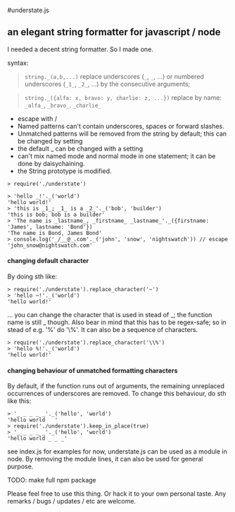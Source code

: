 #understate.js 
## an elegant string formatter for javascript / node

I needed a decent string formatter. So I made one. 

syntax: 

> `string._(a,b,...)` replace underscores (`_`, `_`, ...) or numbered underscores (`_1_`, `_2_`, ...) by the consecutive arguments; 

> `string._({alfa: x, bravo: y, charlie: z, ...})` replace by name: `_alfa_`, `_bravo_`. `_charlie_`

* escape with /
* Named patterns can't contain underscores, spaces or forward slashes.
* Unmatched patterns will be removed from the string by default; this can be changed by setting
* the default _ can be changed with a setting
* can't mix named mode and normal mode in one statement; it can be done by daisychaining.
* the String prototype is modified.
```
> require('./understate')

> 'hello _!'._('world')
'hello world!'
> 'this is _1_; _1_ is a _2_'._('bob', 'builder') 
'this is bob; bob is a builder'
> 'The name is _lastname_, _firstname_ _lastname_'._({firstname: 'James', lastname: 'Bond'})
'The name is Bond, James Bond'
> console.log('_/__@_.com'._('john', 'snow', 'nightswatch')) // escape 
'john_snow@nightswatch.com'
```

#### changing default character
By doing sth like:
```
> require('./understate').replace_character('~')
> 'hello ~!'._('world')
'hello world!'
```
... you can change the character that is used in stead of _; the function name is still _ though. Also bear in mind that this has to be regex-safe; so in stead of e.g. '%' do '\\%'. It can also be a sequence of characters.
```
> require('./understate').replace_character('\\%')
> 'hello %!'._('world')
'hello world!'
```

#### changing behaviour of unmatched formatting characters
By default, if the function runs out of arguments, the remaining unreplaced occurrences of underscores are removed. To change this behaviour, do sth like this:
```
> '_ _ _ _ _'._('hello', 'world')
'hello world   '
> require('./understate').keep_in_place(true)
> '_ _ _ _ _'._('hello', 'world')
'hello world _ _ _'
```

see index.js for examples
for now, understate.js can be used as a module in node. By removing the module lines, it can also be used for general purpose.

TODO:
make full npm package

Please feel free to use this thing. Or hack it to your own personal taste. Any remarks / bugs / updates / etc are welcome.

